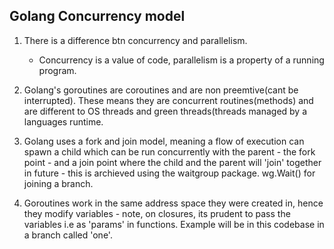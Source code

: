 ## Golang Concurrency model
1. There is a difference btn concurrency and parallelism.  
	- Concurrency is a value of code, parallelism is a property of a running program.  
2. Golang's goroutines are coroutines and are non preemtive(cant be interrupted). These means they are concurrent routines(methods) and are different to OS threads and green threads(threads managed by a languages runtime.  
  

3. Golang uses a fork and join model, meaning a flow of execution can spawn a child which can be run concurrently with the parent - the fork point - and a join point where the child and the parent will 'join' together in  future - this is archieved using the waitgroup package. wg.Wait() for joining a branch.    

4. Goroutines work in the same address space they were created in, hence they modify variables - note, on closures, its prudent to pass the variables i.e as 'params' in functions. Example will be in this codebase in a branch called 'one'.  
  

